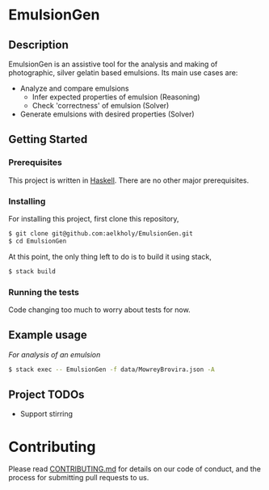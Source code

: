 # EmulsionGen #
## Description ##
EmulsionGen is an assistive tool for the analysis and making of photographic, silver gelatin based emulsions. Its main use cases are:
- Analyze and compare emulsions 
  - Infer expected properties of emulsion (Reasoning)
  - Check 'correctness' of emulsion (Solver)
- Generate emulsions with desired properties (Solver)

## Getting Started ##
### Prerequisites ###

This project is written in [Haskell](https://docs.haskellstack.org/en/stable/README/). There are no other major prerequisites.

### Installing ###

For installing this project, first clone this repository,

```bash
$ git clone git@github.com:aelkholy/EmulsionGen.git
$ cd EmulsionGen
```

At this point, the only thing left to do is to build it using stack,

```bash
$ stack build
```

### Running the tests ###
Code changing too much to worry about tests for now.
<!-- You can run the unit tests from the command line using the following commands:
```bash
$ stack test
```

The unit-tests can be invoked with options that fine tune the test behavior. For a complete list of testing options, you can invoke the following:
```bash
$ stack test --test-arguments "--help"
```
 -->

## Example usage

_For analysis of an emulsion_

```bash
$ stack exec -- EmulsionGen -f data/MowreyBrovira.json -A
```

## Project TODOs ##
- Support stirring

# Contributing #
Please read [CONTRIBUTING.md](CONTRIBUTING.md) for details on our code of
conduct, and the process for submitting pull requests to us.

